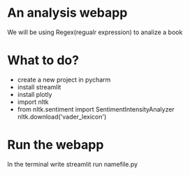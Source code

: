 # An analysis webapp
We will be using Regex(regualr expression)
to analize a book

# What to do?
- create a new project in pycharm
- install streamlit
- install plotly
- import nltk
- from nltk.sentiment import SentimentIntensityAnalyzer
  nltk.download('vader_lexicon')

# Run the webapp
In the terminal write streamlit run namefile.py